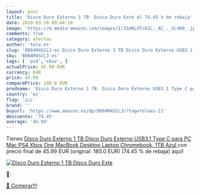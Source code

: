 ```yaml
---
layout: post
title: 'Disco Duro Externo 1 TB  Disco Duro Exte al 74.45 % de rebaja'
date: 2020-03-10 09:44:10
image: 'https://m.media-amazon.com/images/I/31mRLdTc6IL._AC_._SL400_.jpg'
comments: true
category: ofertas
author: 'tole.es'
slug: 'B084M4SCLJ-es Disco Duro Externo 1 TB Disco Duro Externo USB3.1 Type C...'
sku: 'B084M4SCLJ-es'
tags: [ 'ps4','xbox', ]
actualPrice: 45.99 EUR
currency: EUR
price: 45.99
comparePrice: 180.0 EUR
prodname: 'Disco Duro Externo 1 TB  Disco Duro Externo USB3.1 Type C para PC  Mac  PS4  Xbox One  MacBook  Desktop  Laptop  Chromebook. 1TB Azul '
country: 'es'
flag: '🇪🇸'
brand: ''
buyurl: 'https://www.amazon.es/dp/B084M4SCLJ/?tag=tolees-21'
descuento: '74.45'
average: '45.99'
---
```


Tienes [Disco Duro Externo 1 TB  Disco Duro Externo USB3.1 Type C para PC  Mac  PS4  Xbox One  MacBook  Desktop  Laptop  Chromebook. 1TB Azul ](https://www.amazon.es/dp/B084M4SCLJ/?tag=tolees-21) con precio final de  45.99 EUR (original: 180.0 EUR) (74.45 %  de rebaja) aqui!

[![Disco Duro Externo 1 TB  Disco Duro Exte](https://m.media-amazon.com/images/I/31mRLdTc6IL._AC_._SL400_.jpg)](https://www.amazon.es/dp/B084M4SCLJ/?tag=tolees-21)

🔎:


[🛒 Comprar!!!](https://www.amazon.es/dp/B084M4SCLJ/?tag=tolees-21)
